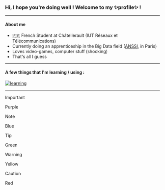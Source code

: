 ### Hi, I hope you're doing well ! Welcome to my ✨profile✨ !

---

#### About me
- 🇫🇷 French Student at Châtellerault (IUT Réseaux et Télécommunications)
- Currently doing an apprenticeship in the Big Data field ([ANSSI](https://cyber.gouv.fr/), in Paris)
- Loves video-games, computer stuff (shocking)
- That's all I guess

---

#### A few things that I'm learning  / using :

[![learning](https://skillicons.dev/icons?i=bash,powershell,py,rust,html,css,astro,tailwind,md,docker,elasticsearch,postgres,mysql,linux)](https://skillicons.dev)

---

> [!IMPORTANT]
> Purple

> [!NOTE]
> Blue

> [!TIP]
> Green

> [!WARNING]
> Yellow

> [!CAUTION]
> Red
